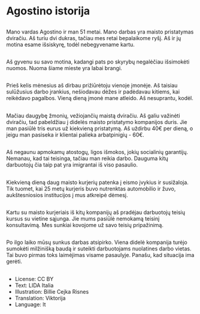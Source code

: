 # Agostino istorija

##
Mano vardas Agostino ir man 51 metai. Mano darbas yra maisto pristatymas dviračiu. Aš turiu dvi dukras, tačiau mes retai bepalaikome ryšį. Aš ir jų motina esame išsiskyrę, todėl nebegyvename kartu.

##
Aš gyvenu su savo motina, kadangi pats po skyrybų negalėčiau išsimokėti nuomos. Nuoma šiame mieste yra labai brangi.

##
Prieš kelis mėnesius aš dirbau prižiūrėtoju vienoje įmonėje. Aš taisiau sulūžusius darbo įrankius, nešiodavau dėžes ir padėdavau kitiems, kai reikėdavo pagalbos. Vieną dieną įmonė mane atleido. Aš nesuprantu, kodėl.

##
Mačiau daugybę žmonių, vežiojančių maistą dviračiu. Aš galiu važinėti dviračiu, tad pabeldžiau į didelės maisto pristatymo kompanijos duris. Jie man pasiūlė tris eurus už kiekvieną pristatymą. Aš uždirbu 40€ per dieną, o jeigu man pasiseka ir klientai palieka arbatpinigių - 60€.

##
Aš negaunu apmokamų atostogų, ligos išmokos, jokių socialinių garantijų. Nemanau, kad tai teisinga, tačiau man reikia darbo. Dauguma kitų darbuotojų čia taip pat yra imigrantai iš viso pasaulio.

##
Kiekvieną dieną daug maisto kurjerių patenka į eismo įvykius ir susižaloja. Tik tuomet, kai 25 metų kurjeris buvo nutrenktas automobilio ir žuvo, aukštesniosios institucijos į mus atkreipė dėmesį.

##
Kartu su maisto kurjeriais iš kitų kompanijų aš pradėjau darbuotojų teisių kursus su vietine sąjunga. Jie mums pasiūlė nemokamą teisinį konsultavimą. Mes sunkiai kovojome už savo teisių pripažinimą.

##
Po ilgo laiko mūsų sunkus darbas atsipirko. Viena didelė kompanija turėjo sumokėti milžinišką baudą ir suteikti darbuotojams nuolatines darbo vietas. Tai buvo pirmas toks laimėjimas visame pasaulyje. Panašu, kad situacija ima gerėti.

##
* License: CC BY
* Text: LIDA Italia
* Illustration: Billie Cejka Risnes
* Translation: Viktorija
* Language: lt
